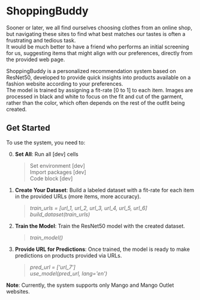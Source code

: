 # ShoppingBuddy
Sooner or later, we all find ourselves choosing clothes from an online shop, but navigating these sites to find what best matches our tastes is often a frustrating and tedious task.   
It would be much better to have a friend who performs an initial screening for us, suggesting items that might align with our preferences, directly from the provided web page.
  
ShoppingBuddy is a personalized recommendation system based on ResNet50, developed to provide quick insights into products available on a fashion website according to your preferences.  
The model is trained by assigning a fit-rate [0 to 1] to each item. Images are processed in black and white to focus on the fit and cut of the garment, rather than the color, which often depends on the rest of the outfit being created.

## Get Started

To use the system, you need to:

0. **Set All**: Run all [dev] cells
   >Set environment [dev]  
    Import packages [dev]  
    Code block [dev]
1. **Create Your Dataset**: Build a labeled dataset with a fit-rate for each item in the provided URLs (more items, more accuracy).
   >_train_urls = [url_1, url_2, url_3, url_4, url_5, url_6]_  
    _build_dataset(train_urls)_
2. **Train the Model**: Train the ResNet50 model with the created dataset.  
   > _train_model()_
3. **Provide URL for Predictions**: Once trained, the model is ready to make predictions on products provided via URLs.
   >_pred_url = ['url_7']_  
    _use_model(pred_url, lang='en')_

**Note**: Currently, the system supports only Mango and Mango Outlet websites.

